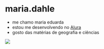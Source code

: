 # maria.dahle
- me chamo maria eduarda
- estou me desenvolvendo no 
 [Alura](https://www.alura.com.br/)
- gosto das matérias de geografia e ciências 


![](https://media.tenor.com/tBlMHFhW0eQAAAAC/shocked-surprised.gif)

